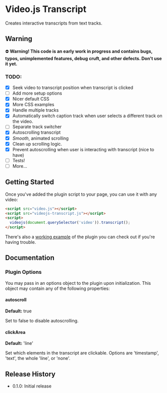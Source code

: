 # Video.js Transcript

Creates interactive transcripts from text tracks.

## Warning

:no_entry: **Warning! This code is an early work in progress and contains bugs, typos, unimplemented features, debug cruft, and other defects. Don't use it yet.**  

### TODO:
- [x] Seek video to transcript position when transcript is clicked
- [ ] Add more setup options
- [x] Nicer default CSS
- [x] More CSS examples
- [x] Handle multiple tracks
- [x] Automatically switch caption track when user selects a different track on the video.
- [ ] Separate track switcher 
- [x] Autoscrolling transcript
- [x] *Smooth*, animated scrolling 
- [x] Clean up scrolling logic.
- [x] Prevent autoscrolling when user is interacting with transcript (nice to have)
- [ ] Tests!
- [ ] More...

## Getting Started

Once you've added the plugin script to your page, you can use it with any video:

```html
<script src="video.js"></script>
<script src="videojs-transcript.js"></script>
<script>
  videojs(document.querySelector('video')).transcript();
</script>
```

There's also a [working example](example.html) of the plugin you can check out if you're having trouble.

## Documentation
### Plugin Options

You may pass in an options object to the plugin upon initialization. This
object may contain any of the following properties:

#### autoscroll
**Default:** true

Set to false to disable autoscrolling.

#### clickArea
**Default:** 'line'

Set which elements in the transcript are clickable.
Options are 'timestamp', 'text', the whole 'line', or 'none'.

## Release History

 - 0.1.0: Initial release

